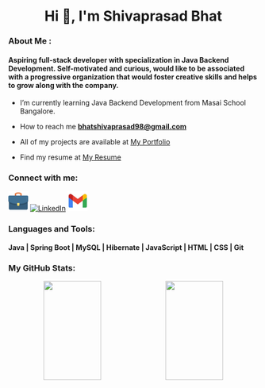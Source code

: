 
<h1 align="center">Hi 👋, I'm Shivaprasad Bhat</h1>
<h3>About Me :</h3>
<h4 align="left">Aspiring full-stack developer with specialization in Java Backend Development. Self-motivated and curious, would like to be associated with a progressive organization that would foster creative skills and helps to grow along with the company.</h4>


-  I’m currently learning Java Backend Development from Masai School Bangalore.

-  How to reach me **bhatshivaprasad98@gmail.com**

-  All of my projects are available at [My Portfolio](https://shivaprasad-sbhat.github.io/)

-  Find my resume at [My Resume](https://github.com/Shivaprasad-sBhat/Shivaprasad-sBhat/files/9626810/Shivaprasad_Bhat_Resume.pdf)

<h3>Connect with me:</h3>
 <p  >
 <a href="https://shivaprasad-sbhat.github.io/" target="_blank"> <img  src="https://github.com/Shivaprasad-sBhat/Shivaprasad-sBhat.github.io/blob/main/images/logo-portfolio.png" alt="Portfolio" height="40" width="40" /></a>
<a href="https://linkedin.com/in/shivaprasad-bhat/" target="_blank"> <img  src="https://s.yimg.com/fz/api/res/1.2/6.1sJqIySlxah724K1v9xA--~C/YXBwaWQ9c3JjaGRkO2ZpPWZpdDtoPTEyMDtxPTgwO3c9MTIw/https://s.yimg.com/zb/imgv1/051c505f-dc29-3303-81b2-5828c6e3b2e2/t_500x300" alt="LinkedIn" height="40" width="40" /></a>
<a href="mailto:bhatshivaprasad98@gmail.com" target="_blank"> <img  src="https://github.com/Shivaprasad-sBhat/Shivaprasad-sBhat.github.io/blob/main/images/gmail-logo.jpg" alt="Gmail" height="40" width="40" /></a>

</p>

<h3>Languages and Tools:</h3>

<h4 >Java | Spring Boot | MySQL | Hibernate | JavaScript | HTML | CSS | Git</h4>


   <!-- ![GitHub Activity Graph](https://activity-graph.herokuapp.com/graph?username=shivaprasad-sbhat)
   ![GitHub stats](https://github-readme-stats.vercel.app/api?username=shivaprasad-sbhat&show_icons=true) -->
 <h3>My GitHub Stats:</h3>
 <p align="center" >


<img width="48%" height="200px" src="https://github-readme-streak-stats.herokuapp.com/?user=shivaprasad-sbhat" />

<img  width="48%" height="200px" src="https://github-readme-stats.vercel.app/api/top-langs/?username=shivaprasad-sbhat&layout=compact&theme=vue&hide_border=true" />
</p>


<!--![Visitor Count](https://profile-counter.glitch.me/{Shivaprasad-sBhat}/count.svg)-->

